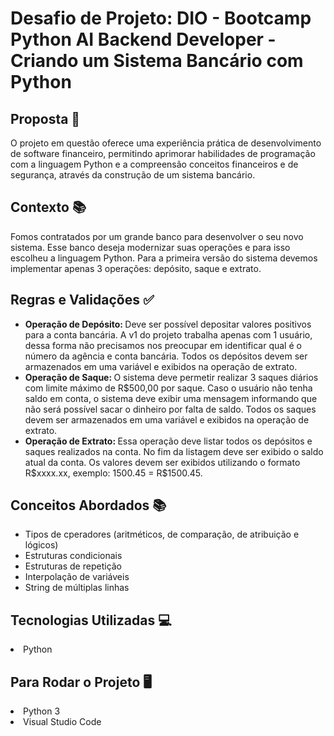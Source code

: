# Desafio de Projeto: DIO - Bootcamp Python AI Backend Developer - Criando um Sistema Bancário com Python

## Proposta 📝
<p>O projeto em questão oferece uma experiência prática de desenvolvimento de software financeiro, permitindo aprimorar habilidades de programação com a linguagem Python e a compreensão conceitos financeiros e de segurança, através da construção de um sistema bancário.</p>

## Contexto 📚
<p>Fomos contratados por um grande banco para desenvolver o seu novo sistema. Esse banco deseja modernizar suas operações e para isso escolheu a linguagem Python. Para a primeira versão do sistema devemos implementar apenas 3 operações: depósito, saque e extrato.</p>

## Regras e Validações ✅
<ul>
    <li><strong>Operação de Depósito: </strong>Deve ser possível depositar valores positivos para a conta bancária. A v1 do projeto trabalha apenas com 1 usuário, dessa forma não precisamos nos preocupar em identificar qual é o número da agência e conta bancária. Todos os depósitos devem ser armazenados em uma variável e exibidos na operação de extrato.</li>
    <li><strong>Operação de Saque: </strong>O sistema deve permetir realizar 3 saques diários com limite máximo de R$500,00 por saque. Caso o usuário não tenha saldo em conta, o sistema deve exibir uma mensagem informando que não será possível sacar o dinheiro por falta de saldo. Todos os saques devem ser armazenados em uma variável e exibidos na operação de extrato.</li>
    <li><strong>Operação de Extrato: </strong>Essa operação deve listar todos os depósitos e saques realizados na conta. No fim da listagem deve ser exibido o saldo atual da conta. Os valores devem ser exibidos utilizando o formato R$xxxx.xx, exemplo: 1500.45 = R$1500.45.</li>
</ul>

## Conceitos Abordados 📚
<ul>
    <li>Tipos de cperadores (aritméticos, de comparação, de atribuição e lógicos)</li>
    <li>Estruturas condicionais</li>
    <li>Estruturas de repetição</li>
    <li>Interpolação de variáveis</li>
    <li>String de múltiplas linhas</li>
</ul>

## Tecnologias Utilizadas 💻
<li>Python</li>

## Para Rodar o Projeto 🖥️
<li>Python 3</li>
<li>Visual Studio Code</li>
